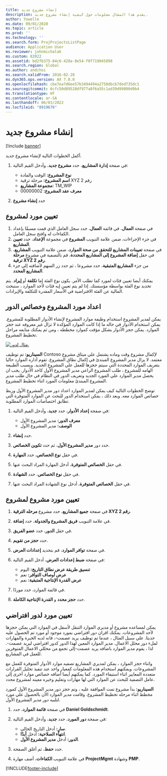 ```yaml
---
title: إنشاء مشروع جديد
description: يقدم هذا المقال معلومات حول كيفية إنشاء مشروع جديد.
author: Yowelle
ms.date: 09/01/2020
ms.topic: article
ms.prod: ''
ms.technology: ''
ms.search.form: ProjProjectsListPage
audience: Application User
ms.reviewer: johnmichalak
ms.custom: 82022
ms.assetid: bd2fb375-84c6-428a-8e54-f0f719045898
ms.search.region: Global
ms.author: andchoi
ms.search.validFrom: 2016-02-28
ms.dyn365.ops.version: AX 7.0.0
ms.openlocfilehash: cbe7ea7d6ee57b3494494a2758dbcb7ded735dc1
ms.sourcegitcommit: 6cfc50d89528df977a8f6a55c1ad39d99800d9b4
ms.translationtype: HT
ms.contentlocale: ar-SA
ms.lasthandoff: 06/03/2022
ms.locfileid: "8919676"
---
```

# <a name="create-a-new-project"></a>إنشاء مشروع جديد

[!include [banner](../includes/banner.md)]

أكمل الخطوات التالية لإنشاء مشروع جديد.

1. في صفحة **إدارة المشاريع**، حدد **مشروع جديد**، وأدخل القيم التالية:

    - **نوع المشروع:** الوقت والمادة
    - **اسم المشروع:** مرحلة ترقية XYZ رقم 2
    - **مجموعة المشاريع:** TM\_WIP
    - **معرف عقد المشروع:** 00000002

2. حدد **إنشاء مشروع**

## <a name="assign-a-resource-to-a-project"></a>تعيين مورد لمشروع

1. في صفحة **العمال**، في قائمة **العمال**، حدد سجل العامل الذي قمت مسبقًا بإعداد الكفاءات له وافتح سجل العامل.
2. في جزء الإجراءات، ضمن علامة التبويب **المشروع** في مجموعة **الإعداد**، حدد **تعيين المشاريع**.
3. في صفحة **تعيينات المشاريع للتحقق من صحة الموارد**، ضمن علامة التبويب **المشاريع**، في حقل **إضافة المشروع إلى المشاريع المحددة**، قم بالتصفية في مشروع **مرحلة ترقية XYZ رقم 2**.
4. من جزء **المشاريع المتبقية**، حدد مشروعا ، ثم حدد زر السهم لأضافته إلى جزء **المشاريع المحدد**.

يمكنك أيضا تعيين فئات لمورد كما تطلب الأمر. يكون نوع الفئة إما **تكلفة** أو **إيراد**. يتم تحديد نوع الفئة بواسطة مؤسستك. إذا لم يتم تعيين إيه فئات لأحد الموارد ، ستبحث المالية عن الفئة الافتراضية في الأسعار المقدرة للتكلفة والإيرادات.

## <a name="set-up-project-resource-and-role-characteristics"></a>اعداد مورد المشروع وخصائص الدور

يمكن لمدير المشروع استخدام وظيفة موارد المشروع لإنشاء الأدوار المطلوبة للمشروع. يمكن استخدام الأدوار في حاله ما إذا كانت الموارد المؤكدة لا تزال غير معروفه عند حجز الموارد. يمكن حجز الأدوار بشكل مؤقت كموارد مخططه ، ومن ثم يمكنك متابعه مراحل تخطيط المشروع.

[![مثال لدور.](./media/projectresourcing05.jpg)](./media/projectresourcing05.jpg) 

**السيناريو:** تم توظيف Contoso لإكمال مشروع وقت وماده يشتمل علي ميثاق مشروع معتمد. لا يزال مدير المشروع المبتدئ في إكمال نطاق المشروع. تقوم أداره الموارد حاليا بتعريف الموارد المحددة التي سيتم حجزها للعمل علي المشروع الجديد. وبسبب الطبيعة الهامه للمشروع ، طلب المشروع الراعي مدير المشروع الأول كاحد الأدوار. يجب ان يحصل مدير الموارد علي المورد الجديد وتعريف الدور في النظام في حال طلب مدير المشروع المبتدئ معلومات المورد اثناء تخطيط المشروع.

توضح الخطوات التالية كيف يمكن لمدير الموارد اعداد دور مدير المشروع الأول وربط خصائص الموارد معه. وبعد ذلك ، يمكن استخدام الدور للبحث عن الموارد المتوفرة التي تطابق اختصاصات الموارد المطلوبة.

1. في صفحة **إعداد الأدوار**، حدد **جديد**، وأدخل القيم التالية:

    - **معرف الدور:** مدير المشروع الأول
    - **الوصف:** مدير المشروع الأول

2. حدد **إنشاء**.
3. حدد دور **مدير المشروع الأول**، ثم حدد **تكوين الخصائص**.
4. في حقل **نوع الخصائص**، حدد **المهارة**.
5. في حقل **الخصائص المتوفرة**، أدخل المهارة المراد البحث عنها.
6. في حقل **نوع الخصائص**، حدد **الشهادة**.
7. في حقل **الخصائص المتوفرة**، أدخل نوع الشهادة المراد البحث عنها.

## <a name="assign-a-project-resource-to-a-project"></a>تعيين مورد مشروع لمشروع

1. في صفحة **جميع المشاريع**، حدد مشروع **مرحله الترقية XYZ رقم 2**.
2. في علامة التبويب **فريق المشروع والجدولة**، حدد **إضافة**.
3. في حقل **الدور**، حدد **عضو الفريق**.
4. حدد **حجز من تقويم**.
5. في صفحة **توافر الموارد**، قم بتحديد **إعدادات العرض**.
6. في صفحة **ضبط إعدادات العرض**، أدخل القيم التالية:

    - **تنسيق طريقة عرض نطاق التاريخ:** اليوم
    - **عرض أوصاف التوافر:** نعم
    - **عرض القدرة الإنتاجية المتبقية:** نعم

7. في قائمة الموارد، حدد موردًا.
8. حدد **حجز محدد** و **القدرة الإنتاجية الكاملة**.

## <a name="assign-a-resource-to-a-default-role"></a>تعيين مورد لدور افتراضي

يمكن لمساعده مشروع أو مديري الموارد التنقل لأسفل في الموارد التي يمكن حجزها لأحد المشروعات. يمكنك اقران دور افتراضي بمورد موجود أو مورد تم الحصول عليه حديثا. علي سبيل المثال ، عندما تم توظيف يريد عصمت-، فانه لديه الخبرة والمهارات لملء دور محلل الاعمال. مدير الموارد المعين لهذا الدور كدور افتراضي ليريد عصمت-. لذا ، يقوم مدير الموارد باضافه يريد عصمت-إلى تجمع من محللي الاعمال المتوفرين للعمل في المشاريع.

واثناء حجز الموارد ، يمكن لمديري المشاريع تصفيه موارد الأدوار المتوفرة للعمل مع المشروعات. ويمكنهم استخدام هذه المعلومات كمعيار واحد عند تنفيذ تحليل القرارات متعددة المعايير اثناء استيفاء المورد. كما يمكنهم أيضا أضافه خصائص موارد أخرى إلى عامل التصفية للبحث عن الموارد التي لها مهارات وتعليم وخبره معينه لمشروع محدد.

**السيناريو:** بدأ مشروع تمت الموافقة عليه ، وتم حجز دور مدير المشروع الأول كمورد مخطط اثناء مرحله تخطيط المشروع. وقامت مدير الموارد الآن بالحصول علي مورد لتلبيه دور مدير المشروع الأول.

1. في صفحة **قائمة الموارد**، حدد **Daniel Goldschmidt**.
2. في صفحة **دور المورد**، حدد **جديد**، وأدخل القيم التالية:

    - **سارٍ:** أدخل التاريخ الحالي.
    - **انتهاء الصلاحية:** أدخل **أبدًا**.
    - **الدور:** أدخل **مدير المشروع الأول**.

3. حدد **حفظ**، ثم أغلق الصفحة.
4. في علامة التبويب **الكفاءات**، أضف مهارة **ProjectMgmt** وشهادة **PMP**.


[!INCLUDE[footer-include](../includes/footer-banner.md)]